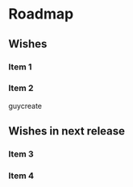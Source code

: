 # Roadmap

## Wishes
### Item 1
### Item 2
guycreate

## Wishes in next release
### Item 3
### Item 4